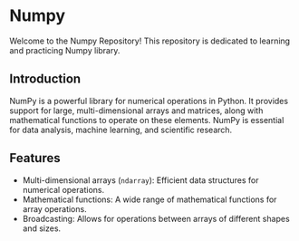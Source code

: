 # Numpy
Welcome to the Numpy Repository! This repository is dedicated to learning and practicing Numpy library.

## Introduction
NumPy is a powerful library for numerical operations in Python. It provides support for large, multi-dimensional arrays and matrices, along with mathematical functions to operate on these elements. 
NumPy is essential for data analysis, machine learning, and scientific research.

## Features
* Multi-dimensional arrays (`ndarray`): Efficient data structures for numerical operations.
* Mathematical functions: A wide range of mathematical functions for array operations.
* Broadcasting: Allows for operations between arrays of different shapes and sizes.
